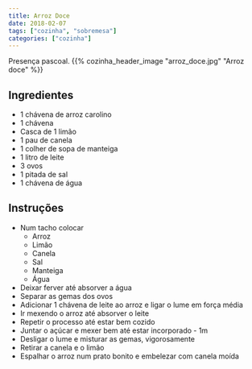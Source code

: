 ```yaml
---
title: Arroz Doce
date: 2018-02-07
tags: ["cozinha", "sobremesa"]
categories: ["cozinha"]
---
```


Presença pascoal.
{{% cozinha_header_image "arroz_doce.jpg" "Arroz doce" %}}
<!--more-->

## Ingredientes
- 1 chávena de arroz carolino
- 1 chávena 
- Casca de 1 limão
- 1 pau de canela
- 1 colher de sopa de manteiga
- 1 litro de leite
- 3 ovos
- 1 pitada de sal
- 1 chávena de água

## Instruções
* Num tacho colocar
  * Arroz
  * Limão
  * Canela
  * Sal
  * Manteiga
  * Água
* Deixar ferver até absorver a água
* Separar as gemas dos ovos
* Adicionar 1 chávena de leite ao arroz e ligar o lume em força média
* Ir mexendo o arroz até absorver o leite
* Repetir o processo até estar bem cozido
* Juntar o açúcar e mexer bem até estar incorporado - 1m
* Desligar o lume e misturar as gemas, vigorosamente
* Retirar a canela e o limão
* Espalhar o arroz num prato bonito e embelezar com canela moída

